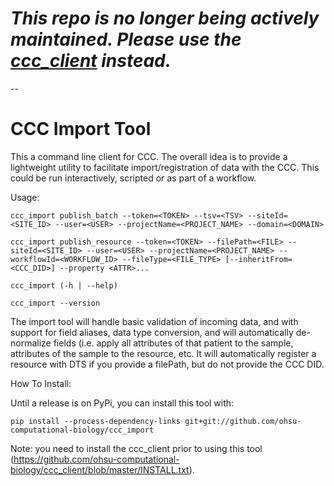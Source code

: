 # _This repo is no longer being actively maintained. Please use the [ccc_client](https://github.com/ohsu-computational-biology/ccc_client) instead._

--

# CCC Import Tool

This a command line client for CCC.  The overall idea is to provide a lightweight
utility to facilitate import/registration of data with the CCC.  This could be run interactively,
scripted or as part of a workflow.

Usage:

    ccc_import publish_batch --token=<TOKEN> --tsv=<TSV> --siteId=<SITE_ID> --user=<USER> --projectName=<PROJECT_NAME> --domain=<DOMAIN>
    
    ccc_import publish_resource --token=<TOKEN> --filePath=<FILE> --siteId=<SITE_ID> --user=<USER> --projectName=<PROJECT_NAME> --workflowId=<WORKFLOW_ID> --fileType=<FILE_TYPE> [--inheritFrom=<CCC_DID>] --property <ATTR>...
    
    ccc_import (-h | --help)
    
    ccc_import --version

The import tool will handle basic validation of incoming data, and with support for field aliases, data type conversion, and will
automatically de-normalize fields (i.e. apply all attributes of that patient to the sample, attributes of the sample to the resource, etc.  It will automatically register a resource with DTS if you provide a filePath, but do not provide the CCC DID.

How To Install:

Until a release is on PyPi, you can install this tool with:

    pip install --process-dependency-links git+git://github.com/ohsu-computational-biology/ccc_import

Note: you need to install the ccc_client prior to using this tool (https://github.com/ohsu-computational-biology/ccc_client/blob/master/INSTALL.txt).

